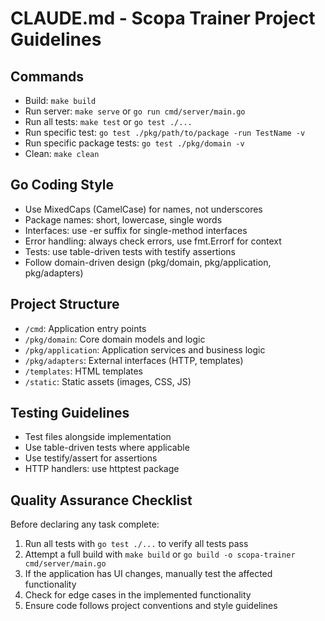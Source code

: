 # CLAUDE.md - Scopa Trainer Project Guidelines

## Commands
- Build: `make build`
- Run server: `make serve` or `go run cmd/server/main.go`
- Run all tests: `make test` or `go test ./...`
- Run specific test: `go test ./pkg/path/to/package -run TestName -v`
- Run specific package tests: `go test ./pkg/domain -v`
- Clean: `make clean`

## Go Coding Style
- Use MixedCaps (CamelCase) for names, not underscores
- Package names: short, lowercase, single words
- Interfaces: use -er suffix for single-method interfaces
- Error handling: always check errors, use fmt.Errorf for context
- Tests: use table-driven tests with testify assertions
- Follow domain-driven design (pkg/domain, pkg/application, pkg/adapters)

## Project Structure
- `/cmd`: Application entry points
- `/pkg/domain`: Core domain models and logic
- `/pkg/application`: Application services and business logic
- `/pkg/adapters`: External interfaces (HTTP, templates)
- `/templates`: HTML templates
- `/static`: Static assets (images, CSS, JS)

## Testing Guidelines
- Test files alongside implementation
- Use table-driven tests where applicable
- Use testify/assert for assertions
- HTTP handlers: use httptest package

## Quality Assurance Checklist
Before declaring any task complete:
1. Run all tests with `go test ./...` to verify all tests pass
2. Attempt a full build with `make build` or `go build -o scopa-trainer cmd/server/main.go`
3. If the application has UI changes, manually test the affected functionality
4. Check for edge cases in the implemented functionality
5. Ensure code follows project conventions and style guidelines